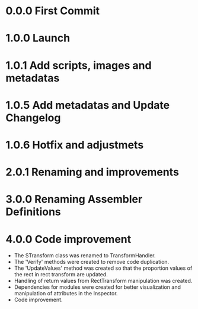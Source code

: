 # 0.0.0 First Commit
# 1.0.0 Launch
# 1.0.1 Add scripts, images and metadatas
# 1.0.5 Add metadatas and Update Changelog
# 1.0.6 Hotfix and adjustmets
# 2.0.1 Renaming and improvements
# 3.0.0 Renaming Assembler Definitions
# 4.0.0 Code improvement
- The STransform class was renamed to TransformHandler.
- The 'Verify' methods were created to remove code duplication.
- The 'UpdateValues' method was created so that the proportion values of the rect in rect transform are updated.
- Handling of return values from RectTransform manipulation was created.
- Dependencies for modules were created for better visualization and manipulation of attributes in the Inspector.
- Code improvement.